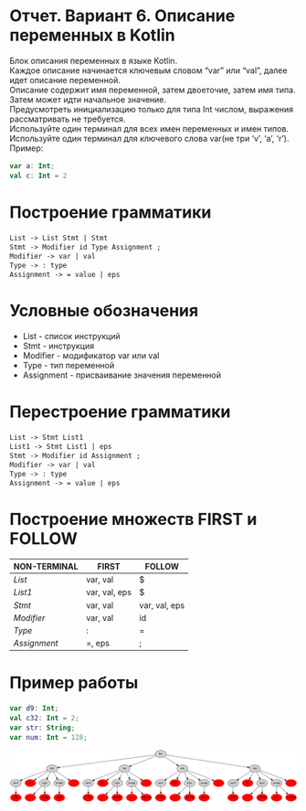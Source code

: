 # Отчет. Вариант 6. Описание переменных в Kotlin

Блок описания переменных в языке Kotlin. \
Каждое описание начинается ключевым словом “var” или “val”, далее идет описание переменной. \
Описание содержит имя переменной, затем двоеточие, затем имя типа. Затем может идти начальное значение. \
Предусмотреть инициализацию только для типа Int числом, выражения рассматривать не требуется. \
Используйте один терминал для всех имен переменных и имен типов. \
Используйте один терминал для ключевого слова var(не три ‘v’, ‘a’, ‘r’). \
Пример:

```kotlin
var a: Int;
val c: Int = 2
```

# Построение грамматики

```
List -> List Stmt | Stmt
Stmt -> Modifier id Type Assignment ;
Modifier -> var | val
Type -> : type
Assignment -> = value | eps
```

# Условные обозначения

- List - список инструкций
- Stmt - инструкция
- Modifier - модификатор var или val
- Type - тип переменной
- Assignment - присваивание значения переменной

# Перестроение грамматики

```
List ->	Stmt List1
List1 -> Stmt List1 | eps
Stmt ->	Modifier id Assignment ;
Modifier ->	var | val
Type -> : type
Assignment -> = value | eps
```

# Построение множеств FIRST и FOLLOW

| **NON-TERMINAL** | **FIRST**     | **FOLLOW**    |
|------------------|---------------|---------------|
| _List_           | var, val      | $             |
| _List1_          | var, val, eps | $             |
| _Stmt_           | var, val      | var, val, eps |
| _Modifier_       | var, val      | id            |
| _Type_           | :             | =             |
| _Assignment_     | =, eps        | ;             |

# Пример работы

```kotlin
var d9: Int;
val c32: Int = 2;
var str: String;
var num: Int = 128; 
```

![parse tree](./src/main/resources/graph/tree.png)
